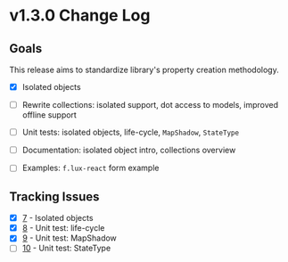 # v1.3.0 Change Log

## Goals

This release aims to standardize library's property creation methodology.

* [x] Isolated objects
* [ ] Rewrite collections: isolated support, dot access to models, improved offline support
* [ ] Unit tests: isolated objects, life-cycle, `MapShadow`, `StateType`
* [ ] Documentation: isolated object intro, collections overview
* [ ] Examples: `f.lux-react` form example


## Tracking Issues

* [x] [7](https://github.com/akrumel/f.lux/issues/7) - Isolated objects 
* [x] [8](https://github.com/akrumel/f.lux/issues/8) - Unit test: life-cycle
* [x] [9](https://github.com/akrumel/f.lux/issues/9) - Unit test: MapShadow
* [ ] [10](https://github.com/akrumel/f.lux/issues/10) - Unit test: StateType
